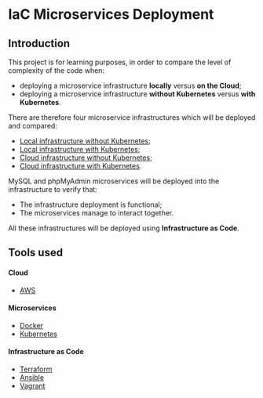 # IaC Microservices Deployment


## Introduction

This project is for learning purposes, in order to compare the level of complexity of the code when:
- deploying a microservice infrastructure **locally** versus **on the Cloud**;
- deploying a microservice infrastructure **without Kubernetes** versus **with Kubernetes**.

There are therefore four microservice infrastructures which will be deployed and compared:
- [Local infrastructure without Kubernetes](/local-installation/without-kubernetes/);
- [Local infrastructure with Kubernetes](/local-installation/with-kubernetes/);
- [Cloud infrastructure without Kubernetes](/cloud-installation/without-kubernetes/);
- [Cloud infrastructure with Kubernetes](/cloud-installation/with-kubernetes/).

MySQL and phpMyAdmin microservices will be deployed into the infrastructure to verify that:
- The infrastructure deployment is functional;
- The microservices manage to interact together.

All these infrastructures will be deployed using **Infrastructure as Code**.

## Tools used

#### Cloud
- [AWS](https://aws.amazon.com/)

#### Microservices
- [Docker](https://www.docker.com/)
- [Kubernetes](https://kubernetes.io/)

#### Infrastructure as Code
- [Terraform](https://www.terraform.io/)
- [Ansible](https://www.ansible.com/)
- [Vagrant](https://www.vagrantup.com/)
